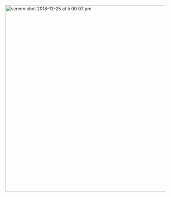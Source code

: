 <img width="586" alt="screen shot 2018-12-25 at 5 00 07 pm" src="https://user-images.githubusercontent.com/44656271/50427116-62968580-086d-11e9-9386-162d79398d04.png">
